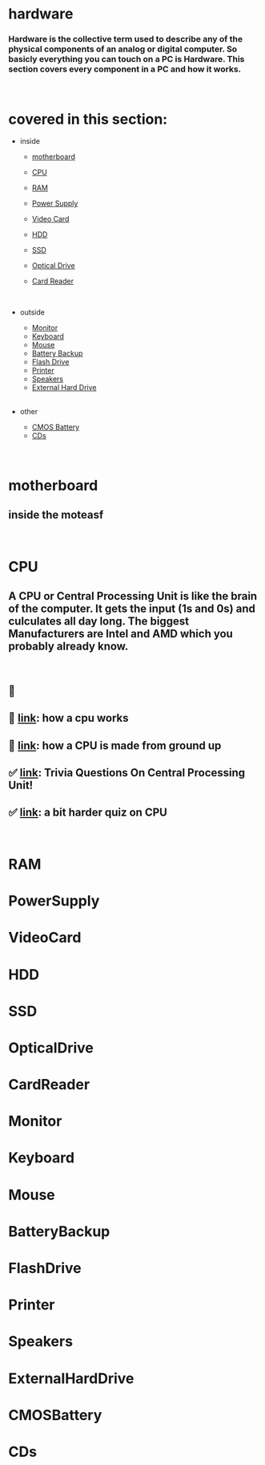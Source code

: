 # hardware

### Hardware is the collective term used to describe any of the physical components of an analog or digital computer. So basicly everything you can touch on a PC is Hardware. This section covers every component in a PC and how it works. 


<br>

# covered in this section:
- inside
  - [motherboard](#motherboard)
  - [CPU](#CPU)
  - [RAM](#RAM)
  - [Power Supply](#PowerSupply)
  - [Video Card](#VideoCard)
  - [HDD](#HDD)
  - [SSD](#SSD)
  - [Optical Drive](#OpticalDrive)
  - [Card Reader](#CardReader)
  
    <br> 
- outside
  
  - [Monitor](#Monitor)
  - [Keyboard](#Keyboard)
  - [Mouse](#Mouse)
  - [Battery Backup](#BatteryBackup)
  - [Flash Drive](#FlashDrive)
  - [Printer](#Printer)
  - [Speakers](#Speakers)
  - [External Hard Drive](#ExternalHardDrive)
 

   <br> 

- other
  
  - [CMOS Battery](#CMOSBattery)
  - [CDs](#CD)
<br><br><br>



# motherboard
## inside the moteasf

<br>

# CPU

## A CPU or Central Processing Unit is like the brain of the computer. It gets the input (1s and 0s) and culculates all day long. The biggest Manufacturers are Intel and AMD which you probably already know. 

<br>

## 📄
## 🎥 [link](https://youtu.be/cNN_tTXABUA): how a cpu works
## 🎥 [link](https://youtu.be/qm67wbB5GmI): how a CPU is made from ground up 
## ✅ [link](https://www.proprofs.com/quiz-school/story.php?title=central-processing-unit_1): Trivia Questions On Central Processing Unit!
## ✅ [link](https://play.howstuffworks.com/quiz/cpu-quiz): a bit harder quiz on CPU

<br>



# RAM
# PowerSupply
# VideoCard 
# HDD
# SSD
# OpticalDrive
# CardReader


# Monitor
# Keyboard
# Mouse
# BatteryBackup
# FlashDrive
# Printer
# Speakers
# ExternalHardDrive


# CMOSBattery
# CDs
